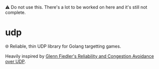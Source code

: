 ⚠️  Do not use this. There's a lot to be worked on here and it's still not complete.

# udp
🌐 Reliable, thin UDP library for Golang targetting games.

Heavily inspired by [Glenn Fiedler's Reliability and Congestion Avoidance over UDP](https://gafferongames.com/post/reliability_ordering_and_congestion_avoidance_over_udp/).
